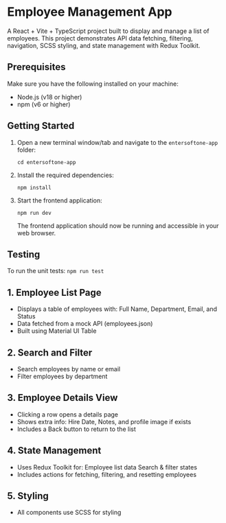 # Employee Management App
A React + Vite + TypeScript project built to display and manage a list of employees.
This project demonstrates API data fetching, filtering, navigation, SCSS styling, and state management with Redux Toolkit.

## Prerequisites

Make sure you have the following installed on your machine:

- Node.js (v18 or higher)
- npm (v6 or higher)

## Getting Started

1. Open a new terminal window/tab and navigate to the `entersoftone-app` folder:

    ```
    cd entersoftone-app
    ```

2. Install the required dependencies:

    ```
    npm install
    ```

3. Start the frontend application:

    ```
    npm run dev
    ```

    The frontend application should now be running and accessible in your web browser.

## Testing

To run the unit tests: ```npm run test```
   
## 1. Employee List Page
- Displays a table of employees with:
    Full Name, Department, Email, and Status
- Data fetched from a mock API (employees.json)
- Built using Material UI Table

## 2. Search and Filter

- Search employees by name or email
- Filter employees by department

## 3. Employee Details View

- Clicking a row opens a details page
- Shows extra info: Hire Date, Notes, and profile image if exists
- Includes a Back button to return to the list

## 4. State Management

- Uses Redux Toolkit for:
  Employee list data
  Search & filter states
- Includes actions for fetching, filtering, and resetting employees

## 5. Styling

- All components use SCSS for styling
